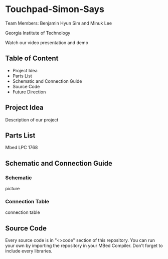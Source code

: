 # Touchpad-Simon-Says
<p>Team Members: Benjamin Hyun Sim and Minuk Lee<p>
<p>Georgia Institute of Technology<p>
<p>Watch our video presentation and demo<p>

## Table of Content
* Project Idea
* Parts List
* Schematic and Connection Guide
* Source Code
* Future Direction

## Project Idea
Description of our project

## Parts List
Mbed LPC 1768

## Schematic and Connection Guide
### Schematic
picture

### Connection Table
connection table

## Source Code
Every source code is in "<>code" section of this repository. You can run your own by importing the repository in your MBed Compiler. Don't forget to include every libraries.
